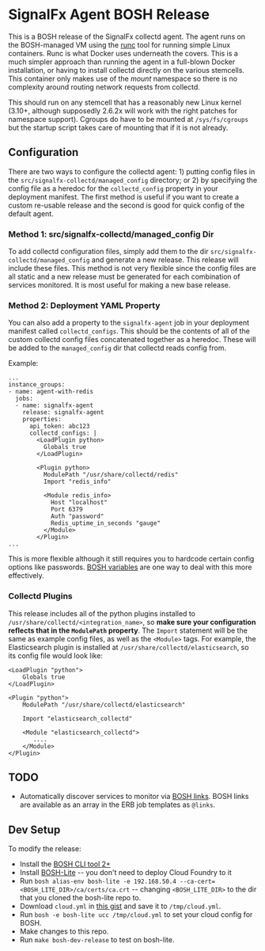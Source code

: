 # SignalFx Agent BOSH Release

This is a BOSH release of the SignalFx collectd agent. The agent runs on the
BOSH-managed VM using the [runc](https://github.com/opencontainers/runc) tool
for running simple Linux containers.  Runc is what Docker uses underneath the
covers.  This is a much simpler approach than running the agent in a full-blown
Docker installation, or having to install collectd directly on the various
stemcells.  This container only makes use of the *mount* namespace so there is
no complexity around routing network requests from collectd.

This should run on any stemcell that has a reasonably new Linux kernel (3.10+,
although supposedly 2.6.2x will work with the right patches for namespace
support).  Cgroups do have to be mounted at `/sys/fs/cgroups` but the startup
script takes care of mounting that if it is not already.

## Configuration
There are two ways to configure the collectd agent: 1) putting config files in
the `src/signalfx-collectd/managed_config` directory; or 2) by specifying the
config file as a heredoc for the `collectd_config` property in your deployment
manifest.  The first method is useful if you want to create a custom re-usable
release and the second is good for quick config of the default agent.

### Method 1: src/signalfx-collectd/managed_config Dir
To add collectd configuration files, simply add them to the dir
`src/signalfx-collectd/managed_config` and generate a new release.  This
release will include these files.  This method is not very flexible since
the config files are all static and a new release must be generated for each
combination of services monitored.  It is most useful for making a new base
release.

### Method 2: Deployment YAML Property
You can also add a property to the `signalfx-agent` job in your
deployment manifest called `collectd_configs`.  This should be the contents of
all of the custom collectd config files concatenated together as a heredoc.
These will be added to the `managed_config` dir that collectd reads config
from.

Example:

```
...
instance_groups:
- name: agent-with-redis
  jobs:
  - name: signalfx-agent
    release: signalfx-agent
    properties:
      api_token: abc123
      collectd_configs: |
        <LoadPlugin python>
          Globals true
        </LoadPlugin>

        <Plugin python>
          ModulePath "/usr/share/collectd/redis"
          Import "redis_info"

          <Module redis_info>
            Host "localhost"
            Port 6379
            Auth "password"
            Redis_uptime_in_seconds "gauge"
          </Module>
        </Plugin>
...
```

This is more flexible although it still requires you to hardcode certain config
options like passwords.  [BOSH variables](https://bosh.io/docs/cli-int.html)
are one way to deal with this more effectively.

### Collectd Plugins
This release includes all of the python plugins installed to
`/usr/share/collectd/<integration_name>`, so **make sure your configuration
reflects that in the `ModulePath` property**.  The `Import` statement will be
the same as example config files, as well as the `<Module>` tags.  For example,
the Elasticsearch plugin is installed at `/usr/share/collectd/elasticsearch`,
so its config file would look like:

```
<LoadPlugin "python">
    Globals true
</LoadPlugin>

<Plugin "python">
    ModulePath "/usr/share/collectd/elasticsearch"

    Import "elasticsearch_collectd"

    <Module "elasticsearch_collectd">
	   ....
    </Module>
</Plugin>
```

## TODO

 - Automatically discover services to monitor via [BOSH
     links](https://bosh.io/docs/links.html).  BOSH links are available as an
     array in the ERB job templates as `@links`.

## Dev Setup

To modify the release:

 - Install the [BOSH CLI tool 2+](http://bosh.io/docs/cli-v2.html)
 - Install [BOSH-Lite](https://github.com/cloudfoundry/bosh-lite) -- you don't
     need to deploy Cloud Foundry to it
 - Run `bosh alias-env bosh-lite -e 192.168.50.4 --ca-cert=<BOSH_LITE_DIR>/ca/certs/ca.crt`
     -- changing `<BOSH_LITE_DIR>` to the dir that you cloned the bosh-lite
     repo to.
 - Download `cloud.yml` in [this gist](https://gist.github.com/keitwb/b0503487f29fb4c19ba5281ea5969185#file-cloud-yml)
     and save it to `/tmp/cloud.yml`.
 - Run `bosh -e bosh-lite ucc /tmp/cloud.yml` to set your cloud config for
     BOSH.
 - Make changes to this repo.
 - Run `make bosh-dev-release` to test on bosh-lite.

